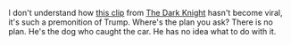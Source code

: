 I don't understand how <a href="https://www.youtube.com/watch?v=NWeh4A600E0">this clip</a> from <a href="https://en.wikipedia.org/wiki/The_Dark_Knight_(film)">The Dark Knight</a> hasn't become viral, it's such a premonition of Trump. Where's the plan you ask? There is no plan. He's the dog who caught the car. He has no idea what to do with it.
